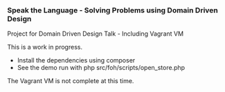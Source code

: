 ### Speak the Language - Solving Problems using Domain Driven Design


Project for Domain Driven Design Talk - Including Vagrant VM

This is a work in progress.

* Install the dependencies using composer
* See the demo run with php src/foh/scripts/open_store.php

The Vagrant VM is not complete at this time.
